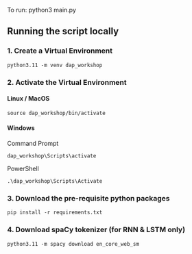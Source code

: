 To run:
python3 main.py

## Running the script locally
### 1. Create a Virtual Environment

```
python3.11 -m venv dap_workshop
```

### 2. Activate the Virtual Environment
#### Linux / MacOS
```
source dap_workshop/bin/activate
```

#### Windows
Command Prompt
```
dap_workshop\Scripts\activate
```
PowerShell
```
.\dap_workshop\Scripts\Activate
```

### 3. Download the pre-requisite python packages
```
pip install -r requirements.txt
```

### 4. Download spaCy tokenizer (for RNN & LSTM only)
```
python3.11 -m spacy download en_core_web_sm
```